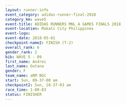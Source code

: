 ```yaml
---
layout: runner-info 
event_category: adidas-runner-final-2018 
category_km: wave5 
event-title: ADIDAS RUNNERS MNL A GAMES FINALS 2018  
event-location: Makati City Philippines 
event-logo: 
event-date: 2018-05-01 
checkpoint-name2: FINISH (T-2) 
overall_rank: 6
gender_rank: 2
bib: WAVE 5 - 09
first_name: Andrei
last_name: Gutana
gender: F
team_name: aRM BGC
start: Sun, 09-37-00 am
checkpoint2: Sun, 10-37-03 am
race_time: 1-00-03
status: FINISHER
---
```

